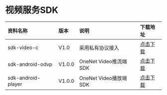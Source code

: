 # 视频服务SDK


资料名称 | 版本 |说明  | 下载地址 |
:- | :- | :- | :-
sdk-video-c | V1.0 | 采用私有协议接入 | [点击下载](https://github.com/cm-heclouds/video_sdk)
sdk-android-odvp|V1.0.0|OneNet Video推流端SDK|[点击下载](https://github.com/cm-heclouds/AndroidODVPSDK)
sdk-android-player|V1.0.0|OneNet Video播放端SDK|[点击下载](https://github.com/cm-heclouds/AndroidPlayerSDK)